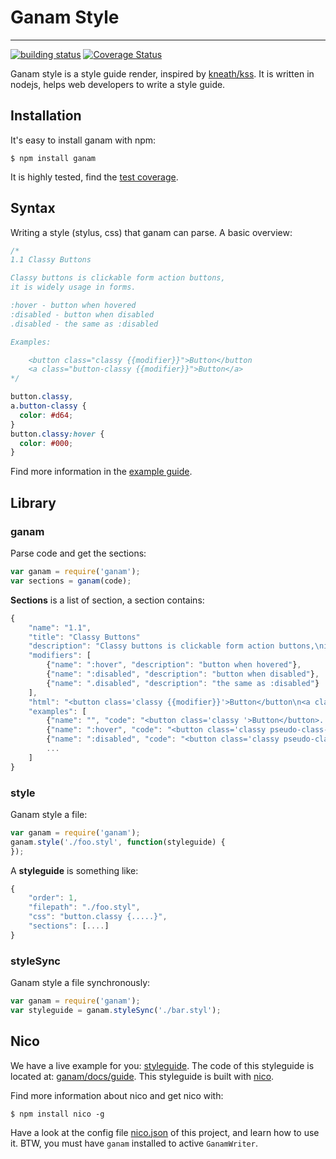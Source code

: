 # Ganam Style

-------------

[![building status](https://secure.travis-ci.org/lepture/ganam.png?branch=master)](https://travis-ci.org/lepture/ganam)
[![Coverage Status](https://coveralls.io/repos/lepture/ganam/badge.png?branch=master)](https://coveralls.io/r/lepture/ganam)


Ganam style is a style guide render, inspired by [kneath/kss](https://github.com/kneath/kss).
It is written in nodejs, helps web developers to write a style guide.


## Installation

It's easy to install ganam with npm:

```
$ npm install ganam
```

It is highly tested, find the [test coverage](http://lab.lepture.com/ganam/coverage).

## Syntax

Writing a style (stylus, css) that ganam can parse. A basic overview:

```css
/*
1.1 Classy Buttons

Classy buttons is clickable form action buttons,
it is widely usage in forms.

:hover - button when hovered
:disabled - button when disabled
.disabled - the same as :disabled

Examples:

    <button class="classy {{modifier}}">Button</button
    <a class="button-classy {{modifier}}">Button</a>
*/

button.classy,
a.button-classy {
  color: #d64;
}
button.classy:hover {
  color: #000;
}
```

Find more information in the [example guide](https://github.com/lepture/ganam/blob/master/docs/guide).


## Library

### ganam

Parse code and get the sections:

```javascript
var ganam = require('ganam');
var sections = ganam(code);
```

**Sections** is a list of section, a section contains:

```javascript
{
    "name": "1.1",
    "title": "Classy Buttons"
    "description": "Classy buttons is clickable form action buttons,\nit is widely usage in forms.",
    "modifiers": [
        {"name": ":hover", "description": "button when hovered"},
        {"name": ":disabled", "description": "button when disabled"},
        {"name": ".disabled", "description": "the same as :disabled"}
    ],
    "html": "<button class='classy {{modifier}}'>Button</button\n<a class='button-classy {{modifier}}'>Button</a>",
    "examples": [
        {"name": "", "code": "<button class='classy '>Button</button>......"},
        {"name": ":hover", "code": "<button class='classy pseudo-class-hover'>Button</button>......"},
        {"name": ":disabled", "code": "<button class='classy pseudo-class-disabled'>Button</button>......"},
        ...
    ]
}
```


### style

Ganam style a file:

```javascript
var ganam = require('ganam');
ganam.style('./foo.styl', function(styleguide) {
});
```

A **styleguide** is something like:

```javascript
{
    "order": 1,
    "filepath": "./foo.styl",
    "css": "button.classy {.....}",
    "sections": [....]
}
```

### styleSync

Ganam style a file synchronously:

```javascript
var ganam = require('ganam');
var styleguide = ganam.styleSync('./bar.styl');
```

## Nico

We have a live example for you: [styleguide](http://lab.lepture.com/ganam/guide/buttons).
The code of this styleguide is located at: [ganam/docs/guide](https://github.com/lepture/ganam/blob/master/docs/guide).
This styleguide is built with [nico](http://lab.lepture.com/nico/).

Find more information about nico and get nico with:

```
$ npm install nico -g
```

Have a look at the config file [nico.json](https://github.com/lepture/ganam/blob/master/nico.json) of this project, and learn how to use it. BTW, you must have `ganam` installed to active `GanamWriter`.
